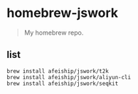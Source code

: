 # homebrew-jswork
> My homebrew repo.

## list
```shell
brew install afeiship/jswork/t2k
brew install afeiship/jswork/aliyun-cli
brew install afeiship/jswork/seqkit
```
